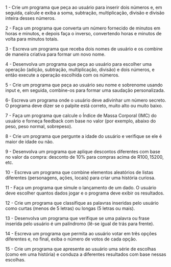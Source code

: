 1 - Crie um programa que peça ao usuário para inserir dois números e, em seguida, calcule e exiba a soma, subtração, multiplicação, divisão e divisão inteira desses números.

2 - Faça um programa que converta um número fornecido de minutos em horas e minutos, e depois faça o inverso, convertendo horas e minutos de volta para minutos totais.

3 - Escreva um programa que receba dois nomes de usuário e os combine de maneira criativa para formar um novo nome.

4 - Desenvolva um programa que peça ao usuário para escolher uma operação (adição, subtração, multiplicação, divisão) e dois números, e então execute a operação escolhida com os números.

5 - Crie um programa que peça ao usuário seu nome e sobrenome usando input e, em seguida, combine-os para formar uma saudação personalizada.

6- Escreva um programa onde o usuário deve adivinhar um número secreto. O programa deve dizer se o palpite está correto, muito alto ou muito baixo.

7 - Faça um programa que calcule o Índice de Massa Corporal (IMC) do usuário e forneça feedback com base no valor (por exemplo, abaixo do peso, peso normal, sobrepeso).

8 - Crie um programa que pergunte a idade do usuário e verifique se ele é maior de idade ou não.

9 - Desenvolva um programa que aplique descontos diferentes com base no valor da compra: desconto de 10% para compras acima de R$100, 15% para compras acima de R$200, etc.

10 - Escreva um programa que combine elementos aleatórios de listas diferentes (personagens, ações, locais) para criar uma história curiosa.

11 - Faça um programa que simule o lançamento de um dado. O usuário deve escolher quantos dados jogar e o programa deve exibir os resultados.

12 - Crie um programa que classifique as palavras inseridas pelo usuário como curtas (menos de 5 letras) ou longas (5 letras ou mais).

13 - Desenvolva um programa que verifique se uma palavra ou frase inserida pelo usuário é um palíndromo (lê-se igual de trás para frente).

14 - Escreva um programa que permita ao usuário votar em três opções diferentes e, no final, exiba o número de votos de cada opção.

15 - Crie um programa que apresente ao usuário uma série de escolhas (como em uma história) e conduza a diferentes resultados com base nessas escolhas.
